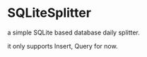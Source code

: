 # SQLiteSplitter
a simple SQLite based database daily splitter.

it only supports Insert, Query for now.

